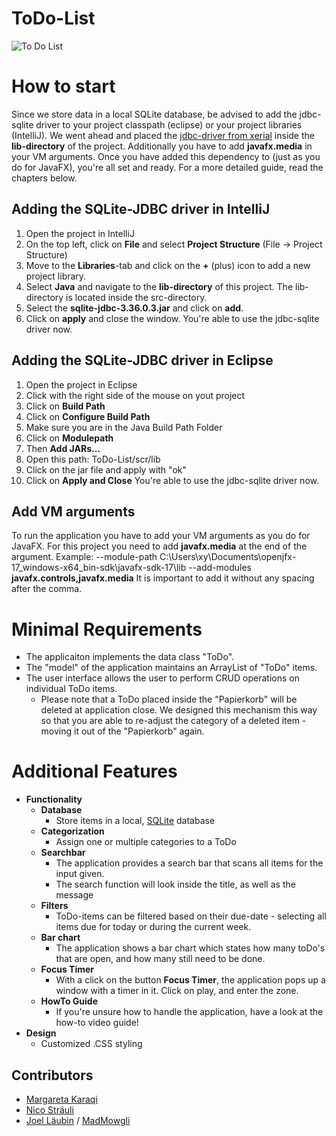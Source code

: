 # ToDo-List
![To Do List](https://images.unsplash.com/photo-1507925921958-8a62f3d1a50d?ixlib=rb-1.2.1&ixid=MnwxMjA3fDB8MHxwaG90by1wYWdlfHx8fGVufDB8fHx8&auto=format&fit=crop&w=1176&q=80)

# How to start
Since we store data in a local SQLite database, be advised to add the jdbc-sqlite driver to your project classpath
 (eclipse) or your project libraries (IntelliJ). We went ahead and placed the 
[jdbc-driver from xerial](https://github.com/xerial/sqlite-jdbc) inside the **lib-directory** of the project. 
Additionally you have to add **javafx.media** in your VM arguments. Once you have added this dependency to (just as you do for JavaFX), you're all set and ready. For a more detailed guide, read the chapters below.

## Adding the SQLite-JDBC driver in IntelliJ
1. Open the project in IntelliJ
2. On the top left, click on **File** and select **Project Structure** (File -> Project Structure)
3. Move to the **Libraries**-tab and click on the **+** (plus) icon to add a new project library.
4. Select **Java** and navigate to the **lib-directory** of this project. The lib-directory is located inside the
src-directory.
5. Select the **sqlite-jdbc-3.36.0.3.jar** and click on **add**.
6. Click on **apply** and close the window. You're able to use the jdbc-sqlite driver now.

## Adding the SQLite-JDBC driver in Eclipse
1. Open the project in Eclipse
2. Click with the right side of the mouse on yout project
3. Click on **Build Path**
4. Click on **Configure Build Path**
5. Make sure you are in the Java Build Path Folder
6. Click on **Modulepath** 
7. Then **Add JARs...**
8. Open this path: ToDo-List/scr/lib
9. Click on the jar file and apply with "ok"
10. Click on **Apply and Close** You're able to use the jdbc-sqlite driver now.

## Add VM arguments
To run the application you have to add your VM arguments as you do for JavaFX. For this project you need to add **javafx.media** at the end of the argument. 
Example: --module-path C:\Users\xy\Documents\openjfx-17_windows-x64_bin-sdk\javafx-sdk-17\lib --add-modules **javafx.controls,javafx.media**
It is important to add it without any spacing after the comma. 

# Minimal Requirements
- The applicaiton implements the data class "ToDo".
- The "model" of the application maintains an ArrayList of "ToDo" items.
- The user interface allows the user to perform CRUD operations on individual ToDo items.
  - Please note that a ToDo placed inside the "Papierkorb" will be deleted at application close. We designed this
  mechanism this way so that you are able to re-adjust the category of a deleted item - moving it out of the
  "Papierkorb" again.

# Additional Features
- **Functionality**
  - **Database**
    - Store items in a local, [SQLite](https://www.sqlite.org/index.html) database
  - **Categorization**
    - Assign one or multiple categories to a ToDo
  - **Searchbar**
    - The application provides a search bar that scans all items for the input given.
    - The search function will look inside the title, as well as the message
  - **Filters**
    - ToDo-items can be filtered based on their due-date - selecting all items due for today or during the current week.
  - **Bar chart**
    - The application shows a bar chart which states how many toDo's that are open, and how many still need to be done.
  - **Focus Timer**
    - With a click on the button **Focus Timer**, the application pops up a window with a timer in it. Click on play,
      and enter the zone. 
  - **HowTo Guide**
    - If you're unsure how to handle the application, have a look at the how-to video guide!
- **Design**
  - Customized .CSS styling

## Contributors
- [Margareta Karaqi](https://github.com/mkfhnw)
- [Nico Sträuli](https://github.com/nicSt12)
- [Joel Läubin](https://github.com/Joel-Laeubin) / [MadMowgli](https://github.com/MadMowgli/MadMowgli)
